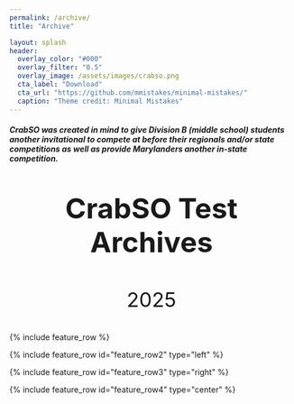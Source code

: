 ```yaml
---
permalink: /archive/
title: "Archive"

layout: splash
header:
  overlay_color: "#000"
  overlay_filter: "0.5"
  overlay_image: /assets/images/crabso.png
  cta_label: "Download"
  cta_url: "https://github.com/mmistakes/minimal-mistakes/"
  caption: "Theme credit: Minimal Mistakes"
---
```


##### CrabSO was created in mind to give Division B (middle school) students another invitational to compete at before their regionals and/or state competitions as well as provide Marylanders another in-state competition.

<p style="text-align:center;font-size:50px;font-weight:bold;">CrabSO Test Archives</p>
<p style="text-align:center;font-size:36px;">2025</p>

{% include feature_row %}

{% include feature_row id="feature_row2" type="left" %}

{% include feature_row id="feature_row3" type="right" %}

{% include feature_row id="feature_row4" type="center" %}

